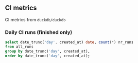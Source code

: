## CI metrics

CI metrics from `duckdb/duckdb`

### Daily CI runs (finished only)
```sql daily_runs
select date_trunc('day', created_at) date, count(*) nr_runs
from all_runs
group by date_trunc('day', created_at),
order by date_trunc('day', created_at);
```

<BarChart
    data={daily_runs}
    x=date
    y=nr_runs
/>
